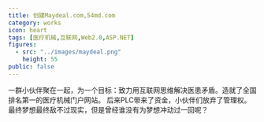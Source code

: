 ```yaml
---
title: 创建Maydeal.com,54md.com
category: works
icon: heart
tags: [医疗机械,互联网,Web2.0,ASP.NET]
figures:
  - src: "../images/maydeal.png"
    height: 55
public: false
---
```


一群小伙伴聚在一起，为一个目标：致力用互联网思维解决医患矛盾。造就了全国排名第一的医疗机械门户网站。
后来PLC带来了资金，小伙伴们放弃了管理权。最终梦想最终敌不过现实，但是曾经谁没有为梦想冲动过一回呢？
